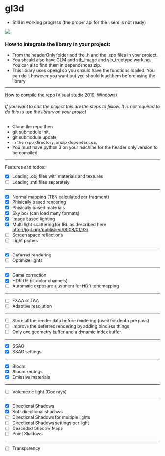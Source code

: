 # gl3d
- Still in working progress (the proper api for the users is not ready)

![](https://github.com/meemknight/photos/blob/master/gl3d1.png)


<h3>How to integrate the library in your project:</h3>

  * From the headerOnly folder add the .h and the .cpp files in your project.
  * You should also have GLM and stb_image and stb_truetype working. You can also find them in dependences.zip.
  * This library uses opengl so you should have the functions loaded. You can do it however you want but you should load them before using the library

---

How to compile the repo (Visual studio 2019, Windows)

<h6>If you want to edit the project this are the steps to follow. It is not required to do this tu use the library on your project</h6>

  * Clone the repo then
  * git submodule init,
  * git submodule update,
  * in the repo directory, unzip dependences,
  * You must have python 3 on your machine for the header only version to be compiled.

---

Features and todos:

- [x] Loading .obj files with materials and textures
- [ ] Loading .mtl files separately
---
- [x] Normal mapping (TBN calculated per fragment)
- [x] Phisically based rendering
- [x] Phisically based materials
- [x] Sky box (can load many formats)
- [x] Image based lighting
- [x] Multi light scattering for IBL as described here http://jcgt.org/published/0008/01/03/
- [ ] Screen space reflections
- [ ] Light probes
---
- [x] Deferred rendering
- [ ] Optimize lights 
---
- [x] Gama correction
- [x] HDR (16 bit color channels) 
- [ ] Automatic exposure ajustment for HDR tonemapping
---
- [ ] FXAA or TAA
- [ ] Adaptive resolution
---
- [ ] Store all the render data before rendering (used for depth pre pass)
- [ ] Improve the deferred rendering by adding bindless things
- [ ] Only one geometry buffer and a dynamic index buffer
---
- [x] SSAO
- [x] SSAO settings
---
- [x] Bloom
- [x] Bloom settings
- [x] Emissive materials
---
- [ ] Volumetric light (God rays)
---
- [x] Directional Shadows
- [x] Sofr directional shadows
- [ ] Directional Shadows for multiple lights
- [ ] Directional Shadows settings per light
- [ ] Cascaded Shadow Maps
- [ ] Point Shadows
---
- [ ] Transparency




